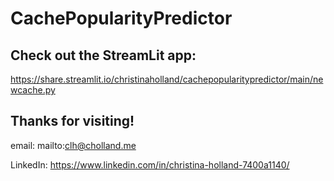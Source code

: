 # CachePopularityPredictor

## Check out the StreamLit app:

https://share.streamlit.io/christinaholland/cachepopularitypredictor/main/newcache.py

## Thanks for visiting!

email: mailto:clh@cholland.me

LinkedIn: https://www.linkedin.com/in/christina-holland-7400a1140/
